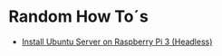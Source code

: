 # Random How To´s

- [Install Ubuntu Server on Raspberry Pi 3 (Headless)](../master/raspi3-ubuntu-headless.md)
